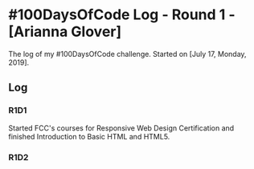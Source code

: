 # #100DaysOfCode Log - Round 1 - [Arianna Glover]

The log of my #100DaysOfCode challenge. Started on [July 17, Monday, 2019].

## Log

### R1D1 
Started FCC's courses for Responsive Web Design Certification and finished Introduction to Basic HTML and HTML5.

### R1D2

